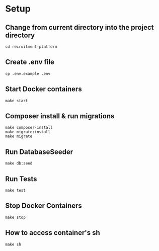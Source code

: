 # Setup

## Change from current directory into the project directory

```ssh
cd recruitment-platform
```

## Create .env file

```$xslt
cp .env.example .env
```

## Start Docker containers

```$xslt
make start
```

## Composer install & run migrations

```$xslt
make composer-install
make migrate:install
make migrate
```

## Run DatabaseSeeder

```$xslt
make db:seed
```

## Run Tests

```$xslt
make test
```

## Stop Docker Containers

```$xslt
make stop
```

## How to access container's sh

```$xslt
make sh
```
